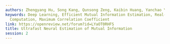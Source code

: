 ```yaml
---
authors: Zhengyang Hu, Song Kang, Qunsong Zeng, Kaibin Huang, Yanchao Yang
keywords: Deep Learning, Efficient Mutual Information Estimation, Real-Time Correlation
  Computation, Maximum Correlation Coefficient
link: https://openreview.net/forum?id=LYaOT0RHFS
title: Ultrafast Neural Estimation of Mutual Information
session: 2
---
```

